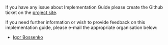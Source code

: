 If you have any issue about Implementation Guide please create the Github ticket on the [project site](https://github.com/termx-health/ig-demo/issues).

If you need further information or wish to provide feedback on this implementation guide, please e-mail the appropriate organisation below:
- [Igor Bossenko](mailto:igor.bossenko@termx.org)

